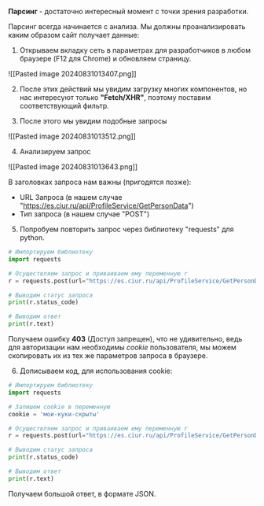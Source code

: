 
**Парсинг** - достаточно интересный момент с точки зрения разработки.

Парсинг всегда начинается с анализа. Мы должны проанализировать каким образом сайт получает данные:

1. Открываем вкладку сеть в параметрах для разработчиков в любом браузере (F12 для Chrome) и обновляем страницу. 

![[Pasted image 20240831013407.png]]

2. После этих действий мы увидим загрузку многих компонентов, но нас интересуют только **"Fetch/XHR"**, поэтому поставим соответствующий фильтр.

3. После этого мы увидим подобные запросы

![[Pasted image 20240831013512.png]]

4. Анализируем запрос

![[Pasted image 20240831013643.png]]

В заголовках запроса нам важны (пригодятся позже):

- URL Запроса (в нашем случае "https://es.ciur.ru/api/ProfileService/GetPersonData")
- Тип запроса (в нашем случае "POST")

5. Попробуем повторить запрос через библиотеку "requests" для python.

``` python
# Импортируем библиотеку
import requests

# Осуществляем запрос и приваиваем ему переменную r
r = requests.post(url="https://es.ciur.ru/api/ProfileService/GetPersonData")

# Выводим статус запроса
print(r.status_code)

# Выводим ответ
print(r.text)
```

Получаем ошибку **403** (Доступ запрещен), что не удивительно, ведь для авторизации нам необходимы *cookie* пользователя, мы можем скопировать их из тех же параметров запроса в браузере.

6. Дописываем код, для использования cookie:

``` python
# Импортируем библиотеку
import requests

# Запишем cookie в переменную
cookie = 'мои-куки-скрыты'

# Осуществляем запрос и приваиваем ему переменную r
r = requests.post(url="https://es.ciur.ru/api/ProfileService/GetPersonData", headers={'cookie': cookie})

# Выводим статус запроса
print(r.status_code)

# Выводим ответ
print(r.text)
```

Получаем большой ответ, в формате JSON.